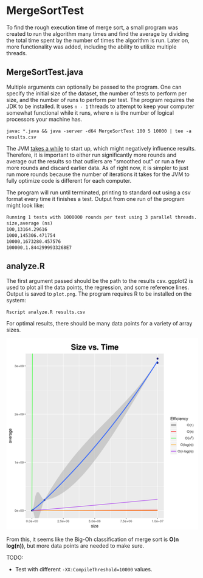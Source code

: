 # MergeSortTest

To find the rough execution time of merge sort, a small program was created to
run the algorithm many times and find the average by dividing the total time
spent by the number of times the algorithm is run. Later on, more functionality
was added, including the ability to utilize multiple threads.

## MergeSortTest.java

Multiple arguments can optionally be passed to the program. One can specify the
initial size of the dataset, the number of tests to perform per size, and the
number of runs to perform per test. The program requires the JDK to be
installed. It uses `n - 1` threads to attempt to keep your computer somewhat
functional while it runs, where `n` is the number of logical processors your
machine has.

    javac *.java && java -server -d64 MergeSortTest 100 5 10000 | tee -a results.csv

The JVM [takes a while][1] to start up, which might negatively influence
results. Therefore, it is important to either run significantly more rounds and
average out the results so that outliers are "smoothed out" or run a few more
rounds and discard earlier data. As of right now, it is simpler to just run more
rounds because the number of iterations it takes for the JVM to fully optimize
code is different for each computer.

The program will run until terminated, printing to standard out using a csv
format every time it finishes a test. Output from one run of the program might
look like:

    Running 1 tests with 1000000 rounds per test using 3 parallel threads.
    size,average (ns)
    100,13164.29616
    1000,145306.471754
    10000,1673280.457576
    100000,1.8442999933268E7

## analyze.R

The first argument passed should be the path to the results csv. ggplot2 is used
to plot all the data points, the regression, and some reference lines. Output is
saved to `plot.png`. The program requires R to be installed on the system:

    Rscript analyze.R results.csv

For optimal results, there should be many data points for a variety of array
sizes.

![plot.png from the repository](plot.png)

From this, it seems like the Big-Oh classification of merge sort is **O(n
log(n))**, but more data points are needed to make sure.

TODO:

- Test with different `-XX:CompileThreshold=10000` values.

[1]: http://stackoverflow.com/questions/36198278/

